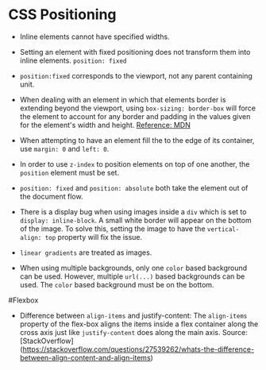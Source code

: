 # CSS Positioning

* Inline elements cannot have specified widths.
* Setting an element with fixed positioning does not transform them into inline elements.
  `position: fixed`

* `position:fixed` corresponds to the viewport, not any parent containing unit.

* When dealing with an element in which that elements border is extending beyond the viewport, using `box-sizing: border-box` will force the element to account for any border and padding in the values given for the element's width and height. [Reference: MDN](https://developer.mozilla.org/en-US/docs/Web/CSS/box-sizing)

* When attempting to have an element fill the to the edge of its container, use `margin: 0` and `left: 0`.

* In order to use `z-index` to position elements on top of one another, the `position` element must be set.

* `position: fixed` and `position: absolute` both take the element out of the document flow.

* There is a display bug when using images inside a `div` which is set to `display: inline-block`. A small white border will appear on the bottom of the image. To solve this, setting the image to have the `vertical-align: top` property will fix the issue.

* `linear gradients` are treated as images.

* When using multiple backgrounds, only one `color` based background can be used. However, multiple `url(...)` based backgrounds can be used. The `color` based background must be on the bottom.

#Flexbox

* Difference between `align-items` and justify-content:
The `align-items` property of the flex-box aligns the items inside a flex container along the cross axis just like `justify-content` does along the main axis.
Source: [StackOverflow] (https://stackoverflow.com/questions/27539262/whats-the-difference-between-align-content-and-align-items)

